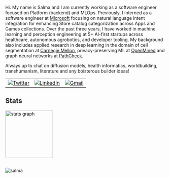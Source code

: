 Hi. My name is Salma and I am currently working as a software engineer focused on Platform (backend) and MLOps. Previously, I interned as a software engineer at [Microsoft](https://apps.microsoft.com/home) focusing on natural language intent integration for enhancing Store catalog categorization across Apps and Games collections. Over the past three years, I have worked in machine learning and perception engineering at 5+ AI-first startups across healthcare, autonomous agrobotics, and developer tooling. My background also includes applied research in deep learning in the domain of cell segmentation at [Carnegie Mellon](https://xulabs.github.io/), privacy-preserving ML at [OpenMined](https://openmined.org/) and graph neural networks at [PathCheck](https://www.pathcheck.org/). 

Always up to chat on diffusion models, health informatics, worldbuilding, transhumanism, literature and any boisterous builder ideas!

<table>
  <tr>
    <td><a href="https://twitter.com/IdealisticINTJ"><img src="https://img.shields.io/twitter/follow/IdealisticINTJ?label=Twitter&style=social" alt="Twitter"></a</td>
      <td><a href="https://www.linkedin.com/in/IdealisticINTJ"><img src="https://img.shields.io/badge/LinkedIn--_.svg?style=social&logo=linkedin" alt="LinkedIn"></a></td>
      <td><a href="mailto:salmasaa02@gmail.com"><img src="https://img.shields.io/badge/Gmail--_.svg?style=social&logo=gmail" alt="Gmail"></a></td>
  </tr>
</table>
 
## Stats

<div align="left">
  <img src="https://github-readme-stats.vercel.app/api?username=idealisticintj&hide_title=false&hide_rank=false&show_icons=true&include_all_commits=true&count_private=true&disable_animations=false&theme=transparent&locale=en&hide_border=false" height="150" alt="stats graph"  />
</div>


<br>
<p> <img src="https://komarev.com/ghpvc/?username=idealisticintj&color=0759EA" alt="salma" /> </p>


                                                                                              
<!--
**IdealisticINTJ/IdealisticINTJ** is a ✨ _special_ ✨ repository because its `README.md` (this file) appears on your GitHub profile.
